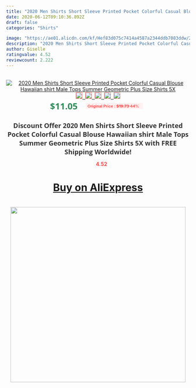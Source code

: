 ```yaml
---
title: "2020 Men Shirts Short Sleeve Printed Pocket Colorful Casual Blouse Hawaiian shirt Male Tops Summer Geometric Plus Size Shirts 5X"
date: 2020-06-12T09:10:36.892Z
draft: false
categories: "Shirts"

image: "https://ae01.alicdn.com/kf/Hef83d075c7414a4587a2344ddb7083ddw/2020-Men-Shirts-Short-Sleeve-Printed-Pocket-Colorful-Casual-Blouse-Hawaiian-shirt-Male-Tops-Summer-Geometric.jpg"
description: "2020 Men Shirts Short Sleeve Printed Pocket Colorful Casual Blouse Hawaiian shirt Male Tops Summer Geometric Plus Size Shirts 5X"
author: Giselle
ratingvalue: 4.52
reviewcount: 2.222
---
```

<br>
<div style="text-align: center;">
<a href="https://s.click.aliexpress.com/e/_ATojpF" target="_blank" rel="nofollow noopener noreferrer"><img alt="2020 Men Shirts Short Sleeve Printed Pocket Colorful Casual Blouse Hawaiian shirt Male Tops Summer Geometric Plus Size Shirts 5X" class="magnifier-image" src="https://ae01.alicdn.com/kf/Hef83d075c7414a4587a2344ddb7083ddw/2020-Men-Shirts-Short-Sleeve-Printed-Pocket-Colorful-Casual-Blouse-Hawaiian-shirt-Male-Tops-Summer-Geometric.jpg_640x640.jpg">
<br>
<img style="border:1px solid salmon" src="https://ae01.alicdn.com/kf/Hef83d075c7414a4587a2344ddb7083ddw/2020-Men-Shirts-Short-Sleeve-Printed-Pocket-Colorful-Casual-Blouse-Hawaiian-shirt-Male-Tops-Summer-Geometric.jpg_120x120.jpg">&nbsp;&nbsp;<img style="border:1px solid salmon" src="https://ae01.alicdn.com/kf/H2c3970f407ab491986c599b062524ba8k/2020-Men-Shirts-Short-Sleeve-Printed-Pocket-Colorful-Casual-Blouse-Hawaiian-shirt-Male-Tops-Summer-Geometric.jpg_120x120.jpg">&nbsp;&nbsp;<img style="border:1px solid salmon" src="https://ae01.alicdn.com/kf/H4c2f77b813f044c08317b34259a50a2eC/2020-Men-Shirts-Short-Sleeve-Printed-Pocket-Colorful-Casual-Blouse-Hawaiian-shirt-Male-Tops-Summer-Geometric.jpg_120x120.jpg">&nbsp;&nbsp;<img style="border:1px solid salmon" src="https://ae01.alicdn.com/kf/Hcb8d0a8e087945d99390e423402dfe02t/2020-Men-Shirts-Short-Sleeve-Printed-Pocket-Colorful-Casual-Blouse-Hawaiian-shirt-Male-Tops-Summer-Geometric.jpg_120x120.jpg">&nbsp;&nbsp;<img style="border:1px solid salmon" src="https://ae01.alicdn.com/kf/Hb5eae17f9a274d20878986082a502704h/2020-Men-Shirts-Short-Sleeve-Printed-Pocket-Colorful-Casual-Blouse-Hawaiian-shirt-Male-Tops-Summer-Geometric.jpg_120x120.jpg"></a></div><br0>
<div style="text-align: center;"><span style="background-color: white; border: 0px; box-sizing: border-box; color: seagreen; display: inline-block; font-family: &quot;open sans&quot; , &quot;arial&quot; , &quot;helvetica&quot; , sans-serif , &quot;heiti&quot;; font-size: 24px; font-stretch: inherit; font-weight: 700; line-height: inherit; margin: 0px 10px 0px 0px; padding: 0px; vertical-align: middle;">$11.05 </span>
<span style="background: rgb(255 , 241 , 241); border-radius: 3px; border: 0px; box-sizing: border-box; color: #ff4747; display: inline-block; font-family: inherit; font-size: 12px; font-stretch: inherit; font-style: inherit; font-variant: inherit; font-weight: 600; line-height: inherit; margin: 0px; padding: 2px 5px; transform: scale(0.9); vertical-align: middle;">Original Price : <b style="text-decoration: line-through;">$19.73 </b> 44%&nbsp;&nbsp;</span></div>
<h1 style="color: #333333; display: inline-block; font-family: &quot;open sans&quot; , &quot;arial&quot; , &quot;helvetica&quot; , sans-serif , &quot;heiti&quot;; font-size: 18px; font-stretch: inherit; font-weight: 700; text-align: center;">Discount Offer 2020 Men Shirts Short Sleeve Printed Pocket Colorful Casual Blouse Hawaiian shirt Male Tops Summer Geometric Plus Size Shirts 5X with FREE Shipping Worldwide!</h1>
<div style="color: #ff4747; text-align: center;">
<img src="https://4.bp.blogspot.com/-M0ZcTcb-5uY/XleCXlxnR4I/AAAAAAAAAEc/OrjgMkXV1oMQFaCRZj5HQwOCBcu3w1FegCPcBGAYYCw/s1600/star.png" style="height: 15px;">&nbsp;<b>4.52</b></div>
<div class="button_cont" align="center"><a class="buynow_a" href="https://s.click.aliexpress.com/e/_ATojpF" target="_blank" rel="nofollow noopener noreferrer"><H1>Buy on AliExpress</H1></a></div><br>
<div class="separator" style="clear: both; text-align: center;">
<img src="https://lh3.googleusercontent.com/-pTy5HemUv9M/XlePHvY0dAI/AAAAAAAAAE4/0nX5iRUoIWY8eMW9Dpxeirr157OZliDIgCLcBGAsYHQ/s1600/badge.gif" width="480">
</div>
